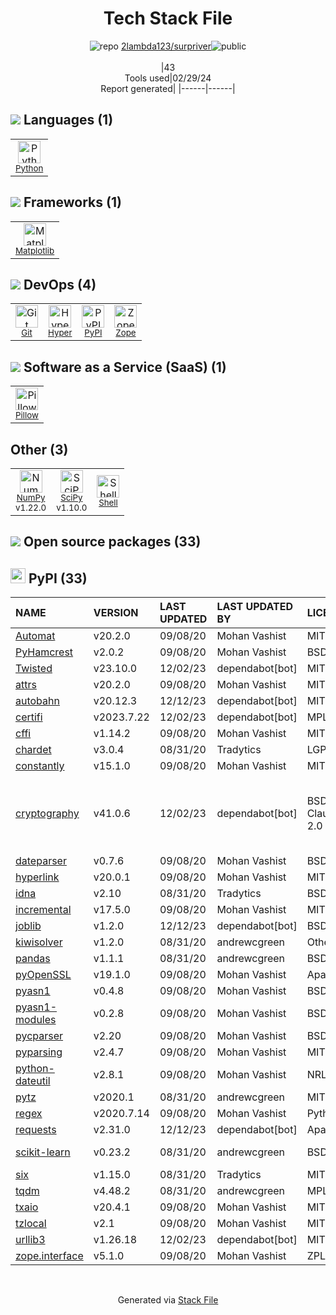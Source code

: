 <!--
&lt;--- Readme.md Snippet without images Start ---&gt;
## Tech Stack
2lambda123/surpriver is built on the following main stack:

- [Python](https://www.python.org) – Languages
- [Matplotlib](http://matplotlib.org) – Charting Libraries
- [Hyper](https://hyper.sh/) – Containers as a Service
- [Zope](https://www.zope.org) – Web Servers
- [Pillow](https://python-pillow.github.io/) – Image Processing and Management
- [NumPy](http://www.numpy.org/) – Data Science Tools
- [SciPy](http://www.scipy.org) – Data Science Tools
- [Shell](https://en.wikipedia.org/wiki/Shell_script) – Shells

Full tech stack [here](/techstack.md)

&lt;--- Readme.md Snippet without images End ---&gt;

&lt;--- Readme.md Snippet with images Start ---&gt;
## Tech Stack
2lambda123/surpriver is built on the following main stack:

- <img width='25' height='25' src='https://img.stackshare.io/service/993/pUBY5pVj.png' alt='Python'/> [Python](https://www.python.org) – Languages
- <img width='25' height='25' src='https://img.stackshare.io/service/2993/2DZC4KaA_400x400.jpg' alt='Matplotlib'/> [Matplotlib](http://matplotlib.org) – Charting Libraries
- <img width='25' height='25' src='https://img.stackshare.io/service/3125/xSVaubUG_400x400.jpg' alt='Hyper'/> [Hyper](https://hyper.sh/) – Containers as a Service
- <img width='25' height='25' src='https://img.stackshare.io/service/6969/zopeHIres_400x400.jpg' alt='Zope'/> [Zope](https://www.zope.org) – Web Servers
- <img width='25' height='25' src='https://img.stackshare.io/service/2375/default_1f67b0ca7416a9f52beb655f90b5602d5ef74b75.jpg' alt='Pillow'/> [Pillow](https://python-pillow.github.io/) – Image Processing and Management
- <img width='25' height='25' src='https://img.stackshare.io/service/2179/default_332f874a2edb2686f578aa6389313efcea1eec41.png' alt='NumPy'/> [NumPy](http://www.numpy.org/) – Data Science Tools
- <img width='25' height='25' src='https://img.stackshare.io/service/3303/scipyshiny_small.png' alt='SciPy'/> [SciPy](http://www.scipy.org) – Data Science Tools
- <img width='25' height='25' src='https://img.stackshare.io/service/4631/default_c2062d40130562bdc836c13dbca02d318205a962.png' alt='Shell'/> [Shell](https://en.wikipedia.org/wiki/Shell_script) – Shells

Full tech stack [here](/techstack.md)

&lt;--- Readme.md Snippet with images End ---&gt;
-->
<div align="center">

# Tech Stack File
![](https://img.stackshare.io/repo.svg "repo") [2lambda123/surpriver](https://github.com/2lambda123/surpriver)![](https://img.stackshare.io/public_badge.svg "public")
<br/><br/>
|43<br/>Tools used|02/29/24 <br/>Report generated|
|------|------|
</div>

## <img src='https://img.stackshare.io/languages.svg'/> Languages (1)
<table><tr>
  <td align='center'>
  <img width='36' height='36' src='https://img.stackshare.io/service/993/pUBY5pVj.png' alt='Python'>
  <br>
  <sub><a href="https://www.python.org">Python</a></sub>
  <br>
  <sub></sub>
</td>

</tr>
</table>

## <img src='https://img.stackshare.io/frameworks.svg'/> Frameworks (1)
<table><tr>
  <td align='center'>
  <img width='36' height='36' src='https://img.stackshare.io/service/2993/2DZC4KaA_400x400.jpg' alt='Matplotlib'>
  <br>
  <sub><a href="http://matplotlib.org">Matplotlib</a></sub>
  <br>
  <sub></sub>
</td>

</tr>
</table>

## <img src='https://img.stackshare.io/devops.svg'/> DevOps (4)
<table><tr>
  <td align='center'>
  <img width='36' height='36' src='https://img.stackshare.io/service/1046/git.png' alt='Git'>
  <br>
  <sub><a href="http://git-scm.com/">Git</a></sub>
  <br>
  <sub></sub>
</td>

<td align='center'>
  <img width='36' height='36' src='https://img.stackshare.io/service/3125/xSVaubUG_400x400.jpg' alt='Hyper'>
  <br>
  <sub><a href="https://hyper.sh/">Hyper</a></sub>
  <br>
  <sub></sub>
</td>

<td align='center'>
  <img width='36' height='36' src='https://img.stackshare.io/service/12572/-RIWgodF_400x400.jpg' alt='PyPI'>
  <br>
  <sub><a href="https://pypi.org/">PyPI</a></sub>
  <br>
  <sub></sub>
</td>

<td align='center'>
  <img width='36' height='36' src='https://img.stackshare.io/service/6969/zopeHIres_400x400.jpg' alt='Zope'>
  <br>
  <sub><a href="https://www.zope.org">Zope</a></sub>
  <br>
  <sub></sub>
</td>

</tr>
</table>

## <img src='https://img.stackshare.io/saas.svg'/> Software as a Service (SaaS) (1)
<table><tr>
  <td align='center'>
  <img width='36' height='36' src='https://img.stackshare.io/service/2375/default_1f67b0ca7416a9f52beb655f90b5602d5ef74b75.jpg' alt='Pillow'>
  <br>
  <sub><a href="https://python-pillow.github.io/">Pillow</a></sub>
  <br>
  <sub></sub>
</td>

</tr>
</table>

## Other (3)
<table><tr>
  <td align='center'>
  <img width='36' height='36' src='https://img.stackshare.io/service/2179/default_332f874a2edb2686f578aa6389313efcea1eec41.png' alt='NumPy'>
  <br>
  <sub><a href="http://www.numpy.org/">NumPy</a></sub>
  <br>
  <sub>v1.22.0</sub>
</td>

<td align='center'>
  <img width='36' height='36' src='https://img.stackshare.io/service/3303/scipyshiny_small.png' alt='SciPy'>
  <br>
  <sub><a href="http://www.scipy.org">SciPy</a></sub>
  <br>
  <sub>v1.10.0</sub>
</td>

<td align='center'>
  <img width='36' height='36' src='https://img.stackshare.io/service/4631/default_c2062d40130562bdc836c13dbca02d318205a962.png' alt='Shell'>
  <br>
  <sub><a href="https://en.wikipedia.org/wiki/Shell_script">Shell</a></sub>
  <br>
  <sub></sub>
</td>

</tr>
</table>


## <img src='https://img.stackshare.io/group.svg' /> Open source packages (33)</h2>

## <img width='24' height='24' src='https://img.stackshare.io/service/12572/-RIWgodF_400x400.jpg'/> PyPI (33)

|NAME|VERSION|LAST UPDATED|LAST UPDATED BY|LICENSE|VULNERABILITIES|
|:------|:------|:------|:------|:------|:------|
|[Automat](https://pypi.org/project/Automat)|v20.2.0|09/08/20|Mohan Vashist |MIT|N/A|
|[PyHamcrest](https://pypi.org/project/PyHamcrest)|v2.0.2|09/08/20|Mohan Vashist |BSD-3-Clause|N/A|
|[Twisted](https://pypi.org/project/Twisted)|v23.10.0|12/02/23|dependabot[bot] |MIT|N/A|
|[attrs](https://pypi.org/project/attrs)|v20.2.0|09/08/20|Mohan Vashist |MIT|N/A|
|[autobahn](https://pypi.org/project/autobahn)|v20.12.3|12/12/23|dependabot[bot] |MIT|N/A|
|[certifi](https://pypi.org/project/certifi)|v2023.7.22|12/02/23|dependabot[bot] |MPL-2.0|N/A|
|[cffi](https://pypi.org/project/cffi)|v1.14.2|09/08/20|Mohan Vashist |MIT|N/A|
|[chardet](https://pypi.org/project/chardet)|v3.0.4|08/31/20|Tradytics |LGPL-2.1|N/A|
|[constantly](https://pypi.org/project/constantly)|v15.1.0|09/08/20|Mohan Vashist |MIT|N/A|
|[cryptography](https://pypi.org/project/cryptography)|v41.0.6|12/02/23|dependabot[bot] |BSD-3-Clause,Apache-2.0|[CVE-2024-26130](https://github.com/advisories/GHSA-6vqw-3v5j-54x4) (High)<br/>[CVE-2023-50782](https://github.com/advisories/GHSA-3ww4-gg4f-jr7f) (High)<br/>[CVE-2024-0727](https://github.com/advisories/GHSA-9v9h-cgj8-h64p) (Moderate)|
|[dateparser](https://pypi.org/project/dateparser)|v0.7.6|09/08/20|Mohan Vashist |BSD-3-Clause|N/A|
|[hyperlink](https://pypi.org/project/hyperlink)|v20.0.1|09/08/20|Mohan Vashist |MIT|N/A|
|[idna](https://pypi.org/project/idna)|v2.10|08/31/20|Tradytics |BSD-3-Clause|N/A|
|[incremental](https://pypi.org/project/incremental)|v17.5.0|09/08/20|Mohan Vashist |MIT|N/A|
|[joblib](https://pypi.org/project/joblib)|v1.2.0|12/12/23|dependabot[bot] |BSD-3-Clause|N/A|
|[kiwisolver](https://pypi.org/project/kiwisolver)|v1.2.0|08/31/20|andrewcgreen |Other|N/A|
|[pandas](https://pypi.org/project/pandas)|v1.1.1|08/31/20|andrewcgreen |BSD-3-Clause|N/A|
|[pyOpenSSL](https://pypi.org/project/pyOpenSSL)|v19.1.0|09/08/20|Mohan Vashist |Apache-2.0|N/A|
|[pyasn1](https://pypi.org/project/pyasn1)|v0.4.8|09/08/20|Mohan Vashist |BSD-2-Clause|N/A|
|[pyasn1-modules](https://pypi.org/project/pyasn1-modules)|v0.2.8|09/08/20|Mohan Vashist |BSD-2-Clause|N/A|
|[pycparser](https://pypi.org/project/pycparser)|v2.20|09/08/20|Mohan Vashist |BSD-3-Clause|N/A|
|[pyparsing](https://pypi.org/project/pyparsing)|v2.4.7|09/08/20|Mohan Vashist |MIT|N/A|
|[python-dateutil](https://pypi.org/project/python-dateutil)|v2.8.1|09/08/20|Mohan Vashist |NRL|N/A|
|[pytz](https://pypi.org/project/pytz)|v2020.1|08/31/20|andrewcgreen |MIT|N/A|
|[regex](https://pypi.org/project/regex)|v2020.7.14|09/08/20|Mohan Vashist |Python-2.0|N/A|
|[requests](https://pypi.org/project/requests)|v2.31.0|12/12/23|dependabot[bot] |Apache-2.0|N/A|
|[scikit-learn](https://pypi.org/project/scikit-learn)|v0.23.2|08/31/20|andrewcgreen |BSD-3-Clause|[CVE-2020-28975](https://github.com/advisories/GHSA-jxfp-4rvq-9h9m) (High)|
|[six](https://pypi.org/project/six)|v1.15.0|08/31/20|Tradytics |MIT|N/A|
|[tqdm](https://pypi.org/project/tqdm)|v4.48.2|08/31/20|andrewcgreen |MPL-2.0,MIT|N/A|
|[txaio](https://pypi.org/project/txaio)|v20.4.1|09/08/20|Mohan Vashist |MIT|N/A|
|[tzlocal](https://pypi.org/project/tzlocal)|v2.1|09/08/20|Mohan Vashist |MIT|N/A|
|[urllib3](https://pypi.org/project/urllib3)|v1.26.18|12/02/23|dependabot[bot] |MIT|N/A|
|[zope.interface](https://pypi.org/project/zope.interface)|v5.1.0|09/08/20|Mohan Vashist |ZPL-2.1|N/A|

<br/>
<div align='center'>

Generated via [Stack File](https://github.com/marketplace/stack-file)
